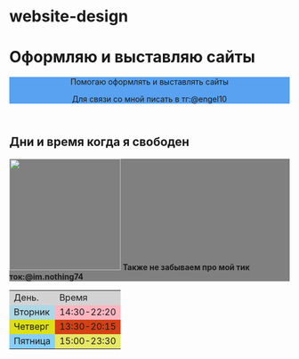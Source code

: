 # website-design
<!DOCTYPE html>
<html>
<table>
<title>
Помогаю с оформлением сайтов
</title>
<h1>Оформляю и выставляю сайты</h1>
<header style="background-color:rgb(88, 162, 241);">
Помогаю оформлять и выставлять сайты
<p>
Для связи со мной писать в тг:@engel10
</p>
</header>
<h2><b>Дни и время когда я свободен</b></h2>
<body>
<tr style="background-color:lightgrey;">
<td style="background-color:lightgrey;">
День.
</td>
<td style="background-color:lightgrey;">Время</td>
</tr>
<tr>
<td style="background-color:lightblue ;">
Вторник
</td>
<td style="background-color:lightpink;">
14:30-22:20
</td>
</tr>
<tr>
<td style="background-color:rgb(220, 223, 21) ;">
Четверг
</td>
<td style="background-color:rgb(211, 65, 21);">
13:30-20:15
</td>
</tr>
<tr>
<td style="background-color:lightskyblue">
Пятница
</td>
<td style="background-color:rgb(231, 231, 104);">15:00-23:30
</td>
</tr>
 <main style="background-color:grey;">
<img src="https://www.meme-arsenal.com/memes/165decae4c8605c42463e1fd4f4a50b3.jpg"width="200px" height="200px"/>
<b>Также не забываем про мой тик ток:@im.nothing74</b>
 </main>
</body>
</table>
</html>
